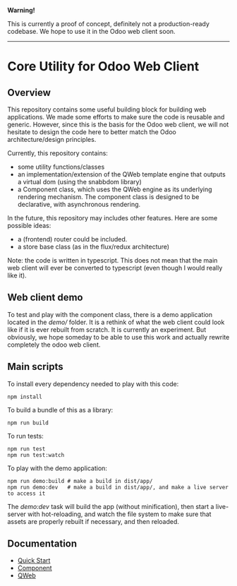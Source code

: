 **Warning!**

This is currently a proof of concept, definitely not a production-ready codebase.
We hope to use it in the Odoo web client soon.

---

# Core Utility for Odoo Web Client

## Overview

This repository contains some useful building block for building web applications.
We made some efforts to make sure the code is reusable and generic. However, since this is the basis for the Odoo web client, we will not hesitate to design
the code here to better match the Odoo architecture/design principles.

Currently, this repository contains:

- some utility functions/classes
- an implementation/extension of the QWeb template engine that outputs a virtual
  dom (using the snabbdom library)
- a Component class, which uses the QWeb engine as its underlying rendering
  mechanism. The component class is designed to be declarative, with
  asynchronous rendering.

In the future, this repository may includes other features. Here are some possible
ideas:

- a (frontend) router could be included.
- a store base class (as in the flux/redux architecture)

Note: the code is written in typescript. This does not mean that the main web
client will ever be converted to typescript (even though I would really like it).

## Web client demo

To test and play with the component class, there is a demo application located
in the _demo/_ folder. It is a rethink of what the web client could look like
if it is ever rebuilt from scratch. It is currently an experiment. But
obviously, we hope someday to be able to use this work and actually rewrite
completely the odoo web client.

## Main scripts

To install every dependency needed to play with this code:

```
npm install
```

To build a bundle of this as a library:

```
npm run build
```

To run tests:

```
npm run test
npm run test:watch
```

To play with the demo application:

```
npm run demo:build # make a build in dist/app/
npm run demo:dev   # make a build in dist/app/, and make a live server to access it
```

The _demo:dev_ task will build the app (without minification), then start a live-server with hot-reloading, and watch the file system to make sure
that assets are properly rebuilt if necessary, and then reloaded.

## Documentation

- [Quick Start](doc/quick_start.md)
- [Component](doc/component.md)
- [QWeb](doc/qweb.md)

